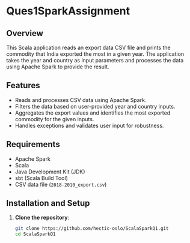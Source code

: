 # Ques1SparkAssignment

## Overview
This Scala application reads an export data CSV file and prints the commodity that India exported the most in a given year. The application takes the year and country as input parameters and processes the data using Apache Spark to provide the result.

## Features
- Reads and processes CSV data using Apache Spark.
- Filters the data based on user-provided year and country inputs.
- Aggregates the export values and identifies the most exported commodity for the given inputs.
- Handles exceptions and validates user input for robustness.

## Requirements
- Apache Spark
- Scala
- Java Development Kit (JDK)
- sbt (Scala Build Tool)
- CSV data file (`2018-2010_export.csv`)

## Installation and Setup
1. **Clone the repository**:
   ```bash
   git clone https://github.com/hectic-oslo/ScalaSparkQ1.git
   cd ScalaSparkQ1
